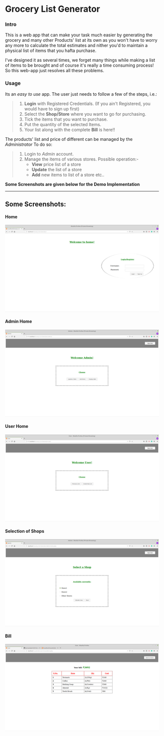 # Grocery List Generator

### Intro

This is a web app that can make your task much easier by generating the grocery and many other Products' list at its own as you won't have to worry any more to calculate the total estimates and nither you'd to maintain a physical list of items that you hafta purchase.

I've designed it as several times, we forget many things while making a list of items to be brought and of course it's really a time consuming process! So this web-app just resolves all these problems.

### Usage

Its an _easy to use_ app.
The user just needs to follow a few of the steps, i.e.:

> 1. **Login** with Registered Credentials. (If you ain't Registered, you would have to sign up first)
> 2. Select the **Shop/Store** where you want to go for purchasing.
> 3. Tick the items that you want to purchase.
> 4. Put the quantity of the selected Items.
> 5. Your list along with the complete **Bill** is here!!

The products' list and price of different can be managed by the _Administrator_
To do so:

> 1. Login to *Admin* account.
> 2. Manage the items of various stores. Possible operation:-
>     * **View** price list of a store
>     * **Update** the list of a store
>     * **Add** new items to list of a store etc..

**Some Screenshots are given below for the Demo Implementation**

<hr />

## Some Screenshots:

#### Home
![Login or Register](/image/login.png)

#### Admin Home
![Login or Register](/image/adminMenu.png)

#### User Home
![Login or Register](/image/userMenu.png)

#### Selection of Shops
![Login or Register](/image/selectShop.png)

#### Bill
![Login or Register](/image/finalList.png)
